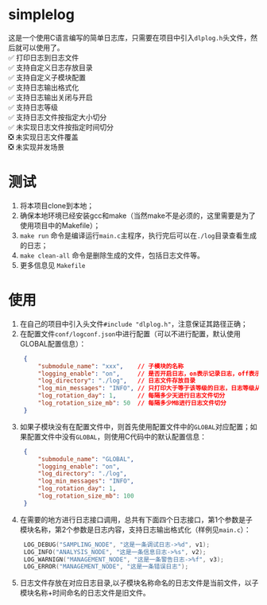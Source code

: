 # simplelog
这是一个使用C语言编写的简单日志库，只需要在项目中引入`dlplog.h`头文件，然后就可以使用了。<br>
✅ 打印日志到日志文件 <br>
✅ 支持自定义日志存放目录 <br>
✅ 支持自定义子模块配置 <br>
✅ 支持日志输出格式化 <br>
✅ 支持日志输出关闭与开启 <br>
✅ 支持日志等级 <br>
✅ 支持日志文件按指定大小切分 <br>
✅ 未实现日志文件按指定时间切分 <br>
❎ 未实现日志文件覆盖 <br>
❎ 未实现并发场景 <br>

# 测试
1. 将本项目clone到本地；
2. 确保本地环境已经安装gcc和make（当然make不是必须的，这里需要是为了使用项目中的Makefile）；
3. `make run` 命令是编译运行`main.c`主程序，执行完后可以在`./log`目录查看生成的日志；
4. `make clean-all` 命令是删除生成的文件，包括日志文件等。
5. 更多信息见 `Makefile`
# 使用
1. 在自己的项目中引入头文件`#include "dlplog.h"`，注意保证其路径正确；
2. 在配置文件`conf/logconf.json`中进行配置（可以不进行配置，默认使用GLOBAL配置信息）：
   ```json
    {
        "submodule_name": "xxx",    // 子模块的名称
        "logging_enable": "on",     // 是否开启日志，on表示记录日志，off表示不记录日志
        "log_directory": "./log",   // 日志文件存放目录
        "log_min_messages": "INFO", // 只打印大于等于该等级的日志，日志等级从小到大分为：DEBUG INFO WARN ERROR
        "log_rotation_day": 1,      // 每隔多少天进行日志文件切分
        "log_rotation_size_mb": 50  // 每隔多少MB进行日志文件切分
    }
   ```
3. 如果子模块没有在配置文件中，则首先使用配置文件中的`GLOBAL`对应配置；如果配置文件中没有`GLOBAL`，则使用C代码中的默认配置信息：
   ```json
    {
        "submodule_name": "GLOBAL",
        "logging_enable": "on",
        "log_directory": "./log",
        "log_min_messages": "INFO",
        "log_rotation_day": 1,
        "log_rotation_size_mb": 100
    }
   ```
4. 在需要的地方进行日志接口调用，总共有下面四个日志接口，第1个参数是子模块名称，第2个参数是日志内容，支持日志输出格式化（样例见`main.c`）：
   ```c
    LOG_DEBUG("SAMPLING_NODE", "这是一条调试日志->%d", v1);
    LOG_INFO("ANALYSIS_NODE", "这是一条信息日志->%s", v2);
    LOG_WARNIGN("MANAGEMENT_NODE", "这是一条警告日志->%f", v3);
    LOG_ERROR("MANAGEMENT_NODE", "这是一条错误日志");
   ```
5. 日志文件存放在对应日志目录,以子模块名称命名的日志文件是当前文件，以子模块名称+时间命名的日志文件是旧文件。